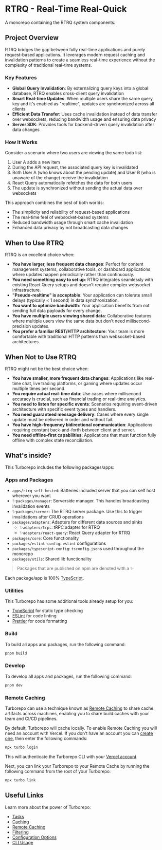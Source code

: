 # RTRQ - Real-Time Real-Quick

A monorepo containing the RTRQ system components.

## Project Overview

RTRQ bridges the gap between fully real-time applications and purely request-based applications. It leverages modern request caching and invalidation patterns to create a seamless real-time experience without the complexity of traditional real-time systems.

### Key Features

- **Global Query Invalidation**: By externalizing query keys into a global database, RTRQ enables cross-client query invalidation
- **Smart Real-time Updates**: When multiple users share the same query key and it's enabled as "realtime", updates are synchronized across all clients
- **Efficient Data Transfer**: Uses cache invalidation instead of data transfer over websockets, reducing bandwidth usage and ensuring data privacy
- **Server SDK**: Provides tools for backend-driven query invalidation after data changes

### How It Works

Consider a scenario where two users are viewing the same todo list:

1. User A adds a new item
2. During the API request, the associated query key is invalidated
3. Both User A (who knows about the pending update) and User B (who is unaware of the change) receive the invalidation
4. React Query automatically refetches the data for both users
5. The update is synchronized without sending the actual data over websockets

This approach combines the best of both worlds:

- The simplicity and reliability of request-based applications
- The real-time feel of websocket-based systems
- Reduced bandwidth usage through smart cache invalidation
- Enhanced data privacy by not broadcasting data changes

## When to Use RTRQ

RTRQ is an excellent choice when:

- **You have larger, less frequent data changes**: Perfect for content management systems, collaborative tools, or dashboard applications where updates happen periodically rather than continuously.
- **You need something easy to set up**: RTRQ integrates seamlessly with existing React Query setups and doesn't require complex websocket infrastructure.
- **"Pseudo-realtime" is acceptable**: Your application can tolerate small delays (typically < 1 second) in data synchronization.
- **You want to optimize bandwidth**: Your application benefits from not sending full data payloads for every change.
- **You have multiple users viewing shared data**: Collaborative features where multiple users view the same data but don't need millisecond-precision updates.
- **You prefer a familiar REST/HTTP architecture**: Your team is more comfortable with traditional HTTP patterns than websocket-based architectures.

## When Not to Use RTRQ

RTRQ might not be the best choice when:

- **You have smaller, more frequent data changes**: Applications like real-time chat, live trading platforms, or gaming where updates occur multiple times per second.
- **You require actual real-time data**: Use cases where millisecond accuracy is crucial, such as financial trading or real-time analytics.
- **You need to listen for specific events**: Scenarios requiring event-driven architecture with specific event types and handlers.
- **You need guaranteed message delivery**: Cases where every single update must be delivered in order and without fail.
- **You have high-frequency bidirectional communication**: Applications requiring constant back-and-forth between client and server.
- **You need offline-first capabilities**: Applications that must function fully offline with complex state reconciliation.

## What's inside?

This Turborepo includes the following packages/apps:

### Apps and Packages

- `apps/rtrq-self-hosted`: Batteries included server that you can self host wherever you want
- ✨`packages/manager`: Serverside manager. This handles broadcasting invalidation events
- ✨`packages/server`: The RTRQ server package. Use this to trigger invalidations after CRUD operations
- `packages/adapters`: Adapters for different data sources and sinks
    - ✨`adapters/trpc`: tRPC adapter for RTRQ
    - ✨`adapters/react-query`: React Query adapter for RTRQ
- `packages/core`: Core functionality
- `packages/eslint-config`: `eslint` configurations
- `packages/typescript-config`: `tsconfig.json`s used throughout the monorepo
- `packages/utils`: Shared lib functionality

> Packages that are published on npm are denoted with a ✨

Each package/app is 100% [TypeScript](https://www.typescriptlang.org/).

### Utilities

This Turborepo has some additional tools already setup for you:

- [TypeScript](https://www.typescriptlang.org/) for static type checking
- [ESLint](https://eslint.org/) for code linting
- [Prettier](https://prettier.io) for code formatting

### Build

To build all apps and packages, run the following command:

```sh
pnpm build
```

### Develop

To develop all apps and packages, run the following command:

```sh
pnpm dev
```

### Remote Caching

Turborepo can use a technique known as [Remote Caching](https://turborepo.com/docs/core-concepts/remote-caching) to share cache artifacts across machines, enabling you to share build caches with your team and CI/CD pipelines.

By default, Turborepo will cache locally. To enable Remote Caching you will need an account with Vercel. If you don't have an account you can [create one](https://vercel.com/signup?utm_source=turborepo-examples), then enter the following commands:

```sh
npx turbo login
```

This will authenticate the Turborepo CLI with your [Vercel account](https://vercel.com/docs/concepts/personal-accounts/overview).

Next, you can link your Turborepo to your Remote Cache by running the following command from the root of your Turborepo:

```sh
npx turbo link
```

## Useful Links

Learn more about the power of Turborepo:

- [Tasks](https://turborepo.com/docs/crafting-your-repository/running-tasks)
- [Caching](https://turborepo.com/docs/crafting-your-repository/caching)
- [Remote Caching](https://turborepo.com/docs/core-concepts/remote-caching)
- [Filtering](https://turborepo.com/docs/crafting-your-repository/running-tasks#using-filters)
- [Configuration Options](https://turborepo.com/docs/reference/configuration)
- [CLI Usage](https://turborepo.com/docs/reference/command-line-reference)
